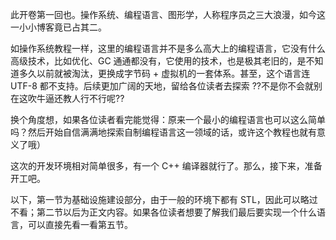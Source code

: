 此开卷第一回也。操作系统、编程语言、图形学，人称程序员之三大浪漫，如今这一小小博客竟已占其二。

如操作系统教程一样，这里的编程语言并不是多么高大上的编程语言，它没有什么高级技术，比如优化、GC 通通都没有，它使用的技术，也是极其老旧的，是不知道多久以前就被淘汰，更换成字节码 + 虚拟机的一套体系。甚至，这个语言连 UTF-8 都不支持。后续更加广阔的天地，留给各位读者去探索 ??不是你不会就别在这吹牛逼还教人行不行呢??

换个角度想，如果各位读者看完能觉得：原来一个最小的编程语言也可以这么简单吗？然后开始自信满满地探索自制编程语言这一领域的话，或许这个教程也就有意义了哦）

这次的开发环境相对简单很多，有一个 C++ 编译器就行了。那么，接下来，准备开工吧。

以下，第一节为基础设施建设部分，由于一般的环境下都有 STL，因此可以略过不看；第二节以后为正文内容。如果各位读者想要了解我们最后要实现一个什么语言，可以直接先看一看第五节。